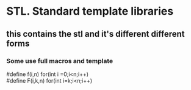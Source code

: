 # STL. Standard template libraries
## this contains the stl and it's different different forms

### Some use full macros and template 
 #define f(i,n) for(int i =0;i<n;i++) <br>
 #define F(i,k,n) for(int i=k;i<n;i++)
